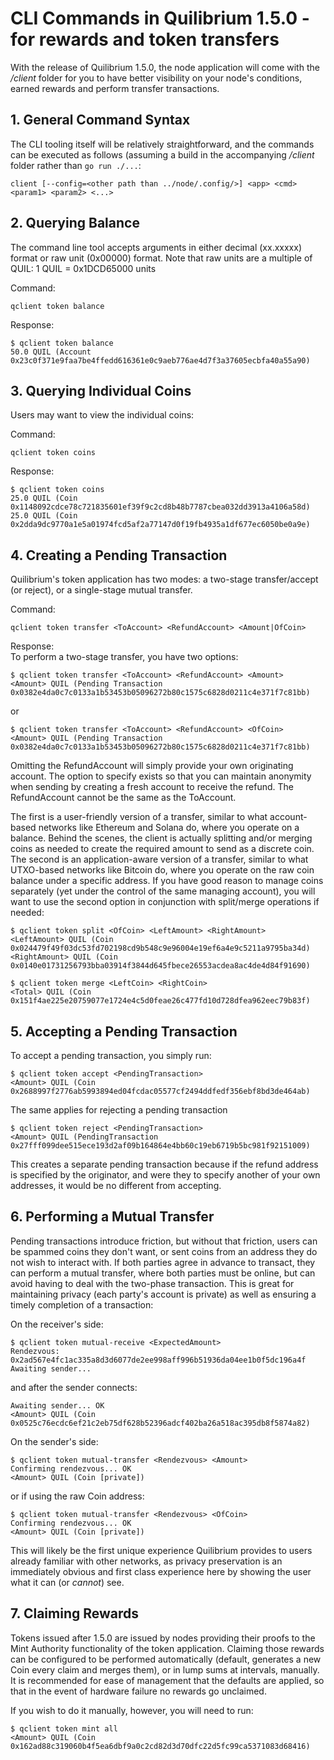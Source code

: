 # CLI Commands in Quilibrium 1.5.0 - for rewards and token transfers


With the release of Quilibrium 1.5.0, the node application will come with the _/client_ folder for you to have better visibility on your node's conditions, earned rewards and perform transfer transactions.

## 1. General Command Syntax

The CLI tooling itself will be relatively straightforward, and the commands can be executed as follows (assuming a build in the accompanying _/client_ folder rather than `go run ./...`:

```
client [--config=<other path than ../node/.config/>] <app> <cmd> <param1> <param2> <...>
```

## 2. Querying Balance

The command line tool accepts arguments in either decimal (xx.xxxxx) format or raw unit (0x00000) format. Note that raw units are a multiple of QUIL: 1 QUIL = 0x1DCD65000 units  
  
Command:

```
qclient token balance
```

Response:
```
$ qclient token balance
50.0 QUIL (Account 0x23c0f371e9faa7be4ffedd616361e0c9aeb776ae4d7f3a37605ecbfa40a55a90)
```
## 3. Querying Individual Coins

Users may want to view the individual coins:  
  
Command:

```
qclient token coins
```

Response:
```
$ qclient token coins
25.0 QUIL (Coin 0x1148092cdce78c721835601ef39f9c2cd8b48b7787cbea032dd3913a4106a58d)
25.0 QUIL (Coin 0x2dda9dc9770a1e5a01974fcd5af2a77147d0f19fb4935a1df677ec6050be0a9e)
```
## 4. Creating a Pending Transaction

Quilibrium's token application has two modes: a two-stage transfer/accept (or reject), or a single-stage mutual transfer.  
  
Command:

```
qclient token transfer <ToAccount> <RefundAccount> <Amount|OfCoin>
```

Response:  
To perform a two-stage transfer, you have two options:

```
$ qclient token transfer <ToAccount> <RefundAccount> <Amount>
<Amount> QUIL (Pending Transaction 0x0382e4da0c7c0133a1b53453b05096272b80c1575c6828d0211c4e371f7c81bb)
```

or
```
$ qclient token transfer <ToAccount> <RefundAccount> <OfCoin>
<Amount> QUIL (Pending Transaction 0x0382e4da0c7c0133a1b53453b05096272b80c1575c6828d0211c4e371f7c81bb)
```
  
Omitting the RefundAccount will simply provide your own originating account. The option to specify exists so that you can maintain anonymity when sending by creating a fresh account to receive the refund. The RefundAccount cannot be the same as the ToAccount.  
  

The first is a user-friendly version of a transfer, similar to what account-based networks like Ethereum and Solana do, where you operate on a balance. Behind the scenes, the client is actually splitting and/or merging coins as needed to create the required amount to send as a discrete coin. The second is an application-aware version of a transfer, similar to what UTXO-based networks like Bitcoin do, where you operate on the raw coin balance under a specific address. If you have good reason to manage coins separately (yet under the control of the same managing account), you will want to use the second option in conjunction with split/merge operations if needed:
```
$ qclient token split <OfCoin> <LeftAmount> <RightAmount>
<LeftAmount> QUIL (Coin 0x024479f49f03dc53fd702198cd9b548c9e96004e19ef6a4e9c5211a9795ba34d)
<RightAmount> QUIL (Coin 0x0140e01731256793bba03914f3844d645fbece26553acdea8ac4de4d84f91690)
```

```
$ qclient token merge <LeftCoin> <RightCoin>
<Total> QUIL (Coin 0x151f4ae225e20759077e1724e4c5d0feae26c477fd10d728dfea962eec79b83f)
```
## 5. Accepting a Pending Transaction

To accept a pending transaction, you simply run:
```
$ qclient token accept <PendingTransaction>
<Amount> QUIL (Coin 0x2688997f2776ab5993894ed04fcdac05577cf2494ddfedf356ebf8bd3de464ab)
```
The same applies for rejecting a pending transaction
```
$ qclient token reject <PendingTransaction>
<Amount> QUIL (PendingTransaction 0x27fff099dee515ece193d2af09b164864e4bb60c19eb6719b5bc981f92151009)
```
  
This creates a separate pending transaction because if the refund address is specified by the originator, and were they to specify another of your own addresses, it would be no different from accepting.

## 6. Performing a Mutual Transfer

Pending transactions introduce friction, but without that friction, users can be spammed coins they don't want, or sent coins from an address they do not wish to interact with. If both parties agree in advance to transact, they can perform a mutual transfer, where both parties must be online, but can avoid having to deal with the two-phase transaction. This is great for maintaining privacy (each party's account is private) as well as ensuring a timely completion of a transaction:  
  
On the receiver's side:
```
$ qclient token mutual-receive <ExpectedAmount>
Rendezvous: 0x2ad567e4fc1ac335a8d3d6077de2ee998aff996b51936da04ee1b0f5dc196a4f
Awaiting sender...
```
and after the sender connects:
```
Awaiting sender... OK
<Amount> QUIL (Coin 0x0525c76ecdc6ef21c2eb75df628b52396adcf402ba26a518ac395db8f5874a82)
```
On the sender's side:
```
$ qclient token mutual-transfer <Rendezvous> <Amount>
Confirming rendezvous... OK
<Amount> QUIL (Coin [private])
```
or if using the raw Coin address:
```
$ qclient token mutual-transfer <Rendezvous> <OfCoin>
Confirming rendezvous... OK
<Amount> QUIL (Coin [private])
```
This will likely be the first unique experience Quilibrium provides to users already familiar with other networks, as privacy preservation is an immediately obvious and first class experience here by showing the user what it can (or _cannot_) see.

## 7. Claiming Rewards

Tokens issued after 1.5.0 are issued by nodes providing their proofs to the Mint Authority functionality of the token application. Claiming those rewards can be configured to be performed automatically (default, generates a new Coin every claim and merges them), or in lump sums at intervals, manually. It is recommended for ease of management that the defaults are applied, so that in the event of hardware failure no rewards go unclaimed.  
  
If you wish to do it manually, however, you will need to run:
```
$ qclient token mint all
<Amount> QUIL (Coin 0x162ad88c319060b4f5ea6dbf9a0c2cd82d3d70dfc22d5fc99ca5371083d68416)
```
